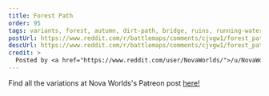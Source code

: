 ```yaml
---
title: Forest Path
order: 95
tags: variants, forest, autumn, dirt-path, bridge, ruins, running-water, water, trees, day, variant:blossoming, variant:grass, variant:night, artist:novaworlds
postUrl: https://www.reddit.com/r/battlemaps/comments/cjvgw1/forest_path_50x42/
descUrl: https://www.reddit.com/r/battlemaps/comments/cjvgw1/forest_path_50x42/evgfu63/
credit: >
  Posted by <a href="https://www.reddit.com/user/NovaWorlds/">/u/NovaWorlds</a> to <a href="https://www.reddit.com/r/battlemaps/">/r/battlemaps</a> in Jul, 2019. <br/> Please support the artist on <a href="https://www.patreon.com/novaworlds/posts">Patreon</a>, as well as follow them on <a href="https://twitter.com/WorldsNova">Twitter</a>, <a href="https://www.instagram.com/novaworlds/">Instagram</a>
---
```

Find all the variations at Nova Worlds's Patreon post <a href="https://www.patreon.com/posts/forest-path-28769629" title="Forest Path by Nova Worlds on Patreon">here!</a>
